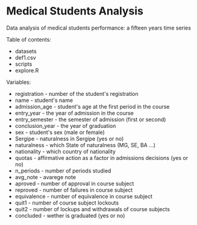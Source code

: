 # Medical Students Analysis
Data analysis of medical students performance: a fifteen years time series

Table of contents:
- datasets
- def1.csv
- scripts
- explore.R

Variables:
- registration - number of the student's registration
- name - student's name
- admission_age - student's age at the first period in the course
- entry_year - the year of admission in the course
- entry_semester - the semester of admission (first or second)
- conclusion_year - the year of graduation
- sex - student's sex (male or female)
- Sergipe - naturalness in Sergipe (yes or no)
- naturalness - which State of naturalness (MG, SE, BA ...)
- nationality - which country of nationality
- quotas - affirmative action as a factor in admissions decisions (yes or no)
- n_periods - number of periods studied
- avg_note - avarege note
- aproved - number of approval in course subject
- reproved - number of failures in course subject
- equivalence - number of equivalence in course subject
- quit1 - number of course subject lockouts
- quit2 - number of lockups and withdrawals of course subjects
- concluded - wether is graduated (yes or no)

